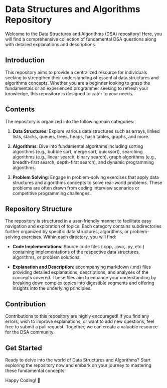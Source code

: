 # Data Structures and Algorithms Repository

Welcome to the Data Structures and Algorithms (DSA) repository! Here, you will find a comprehensive collection of fundamental DSA questions along with detailed explanations and descriptions.

## Introduction

This repository aims to provide a centralized resource for individuals seeking to strengthen their understanding of essential data structures and algorithms concepts. Whether you are a beginner looking to grasp the fundamentals or an experienced programmer seeking to refresh your knowledge, this repository is designed to cater to your needs.

## Contents

The repository is organized into the following main categories:

1. **Data Structures**: Explore various data structures such as arrays, linked lists, stacks, queues, trees, heaps, hash tables, graphs, and more.

2. **Algorithms**: Dive into fundamental algorithms including sorting algorithms (e.g., bubble sort, merge sort, quicksort), searching algorithms (e.g., linear search, binary search), graph algorithms (e.g., breadth-first search, depth-first search), and dynamic programming algorithms.

3. **Problem Solving**: Engage in problem-solving exercises that apply data structures and algorithms concepts to solve real-world problems. These problems are often drawn from coding interview scenarios or competitive programming challenges.

## Repository Structure

The repository is structured in a user-friendly manner to facilitate easy navigation and exploration of topics. Each category contains subdirectories further organized by specific data structures, algorithms, or problem-solving exercises. Within each directory, you will find:

- **Code Implementations**: Source code files (.cpp, .java, .py, etc.) containing implementations of the respective data structures, algorithms, or problem solutions.
  
- **Explanation and Description**: accompanying markdown (.md) files providing detailed explanations, descriptions, and analyses of the concepts covered. These files aim to enhance your understanding by breaking down complex topics into digestible segments and offering insights into the underlying principles.

## Contribution

Contributions to this repository are highly encouraged! If you find any errors, wish to improve explanations, or want to add new questions, feel free to submit a pull request. Together, we can create a valuable resource for the DSA community.

## Get Started

Ready to delve into the world of Data Structures and Algorithms? Start exploring the repository now and embark on your journey to mastering these fundamental concepts!

Happy Coding! 🚀
